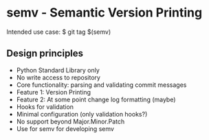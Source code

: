 # semv - Semantic Version Printing

Intended use case:
  $ git tag $(semv)

## Design principles

- Python Standard Library only
- No write access to repository
- Core functionality: parsing and validating commit messages
- Feature 1: Version Printing
- Feature 2: At some point change log formatting (maybe)
- Hooks for validation
- Minimal configuration (only validation hooks?)
- No support beyond Major.Minor.Patch
- Use for semv for developing semv
